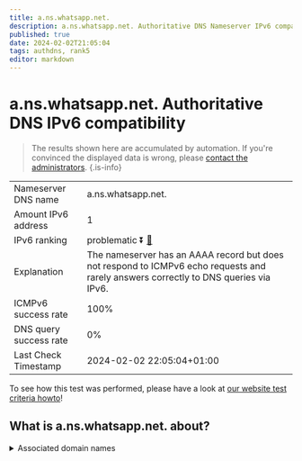 ```yaml
---
title: a.ns.whatsapp.net.
description: a.ns.whatsapp.net. Authoritative DNS Nameserver IPv6 compatibility
published: true
date: 2024-02-02T21:05:04
tags: authdns, rank5
editor: markdown
---
```


# a.ns.whatsapp.net. Authoritative DNS IPv6 compatibility

> The results shown here are accumulated by automation. If you're convinced the displayed data is wrong, please [contact the administrators](/howto/chat). 
{.is-info}




|   |   |
| - | - |
| Nameserver DNS name | a.ns.whatsapp.net.
| Amount IPv6 address | 1
| IPv6 ranking | problematic :arrow_double_down: [🔗](/howto/ranking) |
| Explanation | The nameserver has an AAAA record but does not respond to ICMPv6 echo requests and rarely answers correctly to DNS queries via IPv6. |
| ICMPv6 success rate | 100%|
| DNS query success rate | 0% |
| Last Check Timestamp | 2024-02-02 22:05:04+01:00 |

To see how this test was performed, please have a look at [our website test criteria howto](/howto/testcriteria/authdns)!


## What is a.ns.whatsapp.net. about?






<details>
<summary>Associated domain names</summary>

www.whatsapp.com

</details>
